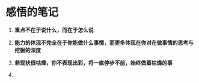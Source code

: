 # 感悟的笔记

1. **重点不在于说什么，而在于怎么说**

2. **能力的体现不完全在于你能做什么事情，而更多体现在你对在做事情的思考与挖掘的深度**

3. **若现状很枯燥，你不表现出彩，将一直停步不前，始终做着枯燥的事**

4. 

